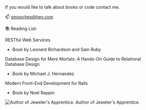 

If you would like to talk about books or code contact me. 

📫 smooches@hey.com

📚 Reading List: 

RESTful Web Services
- Book by Leonard Richardson and Sam Ruby

Database Design for Mere Mortals: A Hands-On Guide to Relational Database Design
- Book by Michael J. Hernandez

Modern Front-End Development for Rails
- Book by Noel Rappin



![Author of Jeweler's Apprentice.](https://image.emojipng.com/444/9289444.jpg)
Author of Jeweler's Apprentice.
